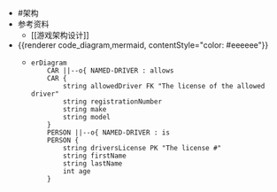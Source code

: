 - #架构
- 参考资料
	- [[游戏架构设计]]
- {{renderer code_diagram,mermaid, contentStyle="color: #eeeeee"}}
	- ```mermaid
	  erDiagram
	      CAR ||--o{ NAMED-DRIVER : allows
	      CAR {
	          string allowedDriver FK "The license of the allowed driver"
	          string registrationNumber
	          string make
	          string model
	      }
	      PERSON ||--o{ NAMED-DRIVER : is
	      PERSON {
	          string driversLicense PK "The license #"
	          string firstName
	          string lastName
	          int age
	      }
	  ```